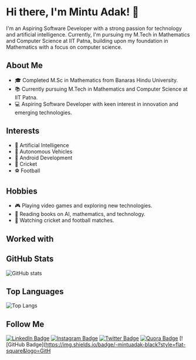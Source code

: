 # Hi there, I'm Mintu Adak! 👋

I'm an Aspiring Software Developer with a strong passion for technology and artificial intelligence. Currently, I'm pursuing my M.Tech in Mathematics and Computer Science at IIT Patna, building upon my foundation in Mathematics with a focus on computer science.

## About Me


- 🎓 Completed M.Sc in Mathematics from Banaras Hindu University.
- 📚 Currently pursuing M.Tech in Mathematics and Computer Science at IIT Patna.
- 💻 Aspiring Software Developer with keen interest in innovation and emerging technologies.

## Interests

- 🤖 Artificial Intelligence
- 🚗 Autonomous Vehicles
- 📱 Android Development
- 🏏 Cricket
- ⚽ Football

## Hobbies

- 🎮 Playing video games and exploring new technologies.
- 📖 Reading books on AI, mathematics, and technology.
- 🎥 Watching cricket and football matches.

## Worked with

<div class="logo-container">
  <!-- Insert your worked with logos here -->
</div>

## GitHub Stats

![GitHub stats](https://github-readme-stats.vercel.app/api?username=cyrus0001&show_icons=true&theme=radical&hide_border=true&bg_color=000000&text_color=ffffff&icon_color=ff69b4)

## Top Languages

![Top Langs](https://github-readme-stats.vercel.app/api/top-langs/?username=cyrus0001&layout=compact&theme=radical&hide_border=true&bg_color=000000&text_color=ffffff)


## Follow Me

[![LinkedIn Badge](https://img.shields.io/badge/-Mintu_Adak-blue?style=flat-square&logo=Linkedin&logoColor=white)](https://www.linkedin.com/in/mintu-adak)
[![Instagram Badge](https://img.shields.io/badge/-mintu_adak-purple?style=flat-square&logo=Instagram&logoColor=white)](https://www.instagram.com/cy_ru_s_007/)
[![Twitter Badge](https://img.shields.io/badge/-mintu_adak-1DA1F2?style=flat-square&logo=Twitter&logoColor=white)](https://twitter.com/MINTUADAK1)
[![Quora Badge](https://img.shields.io/badge/-Mintu_Adak-red?style=flat-square&logo=Quora&logoColor=white)](https://www.quora.com/profile/Mintu-Adak-5)
[![GitHub Badge](https://img.shields.io/badge/-mintuadak-black?style=flat-square&logo=GitH

